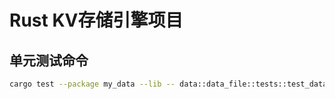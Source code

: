 # Rust KV存储引擎项目

## 单元测试命令

```bash
cargo test --package my_data --lib -- data::data_file::tests::test_data_file_read_log_record --exact --show-output
```
